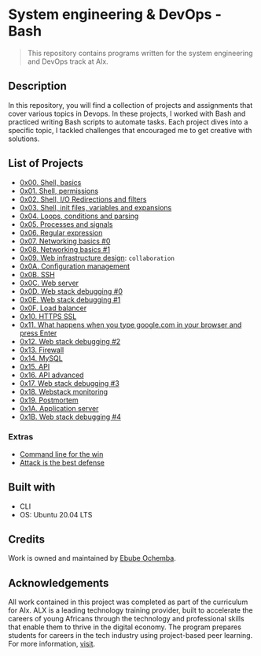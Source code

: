 # System engineering & DevOps - Bash

> This repository contains programs written for the system engineering and DevOps
> track at Alx.

## Description

In this repository, you will find a collection of projects and assignments that cover various topics in Devops. In these projects, I worked with Bash and practiced writing Bash scripts to automate tasks. Each project dives into a specific topic, I tackled challenges that encouraged me to get creative with solutions.

## List of Projects

- [0x00. Shell, basics](https://github.com/Ebube-Ochemba/alx-system_engineering-devops/tree/master/0x00-shell_basics)
- [0x01. Shell, permissions](https://github.com/Ebube-Ochemba/alx-system_engineering-devops/tree/master/0x01-shell_permissions)
- [0x02. Shell, I/O Redirections and filters](https://github.com/Ebube-Ochemba/alx-system_engineering-devops/tree/master/0x02-shell_redirections)
- [0x03. Shell, init files, variables and expansions](https://github.com/Ebube-Ochemba/alx-system_engineering-devops/tree/master/0x03-shell_variables_expansions)
- [0x04. Loops, conditions and parsing](https://github.com/Ebube-Ochemba/alx-system_engineering-devops/tree/master/0x04-loops_conditions_and_parsing)
- [0x05. Processes and signals](https://github.com/Ebube-Ochemba/alx-system_engineering-devops/tree/master/0x05-processes_and_signals)
- [0x06. Regular expression](https://github.com/Ebube-Ochemba/alx-system_engineering-devops/tree/master/0x06-regular_expressions)
- [0x07. Networking basics #0](https://github.com/Ebube-Ochemba/alx-system_engineering-devops/tree/master/0x07-networking_basics)
- [0x08. Networking basics #1](https://github.com/Ebube-Ochemba/alx-system_engineering-devops/tree/master/0x08-networking_basics_2)
- [0x09. Web infrastructure design](https://github.com/Ebube-Ochemba/alx-system_engineering-devops/tree/master/0x09-web_infrastructure_design): `collaboration`
- [0x0A. Configuration management](https://github.com/Ebube-Ochemba/alx-system_engineering-devops/tree/master/0x0A-configuration_management)
- [0x0B. SSH](https://github.com/Ebube-Ochemba/alx-system_engineering-devops/tree/master/0x0B-ssh)
- [0x0C. Web server](https://github.com/Ebube-Ochemba/alx-system_engineering-devops/tree/master/0x0C-web_server)
- [0x0D. Web stack debugging #0](https://github.com/Ebube-Ochemba/alx-system_engineering-devops/tree/master/0x0D-web_stack_debugging_0)
- [0x0E. Web stack debugging #1](https://github.com/Ebube-Ochemba/alx-system_engineering-devops/tree/master/0x0E-web_stack_debugging_1)
- [0x0F. Load balancer](https://github.com/Ebube-Ochemba/alx-system_engineering-devops/tree/master/0x0F-load_balancer)
- [0x10. HTTPS SSL](https://github.com/Ebube-Ochemba/alx-system_engineering-devops/tree/master/0x10-https_ssl)
- [0x11. What happens when you type google.com in your browser and press Enter](https://github.com/Ebube-Ochemba/alx-system_engineering-devops/tree/master/0x11-what_happens_when_your_type_google_com_in_your_browser_and_press_enter)
- [0x12. Web stack debugging #2](https://github.com/Ebube-Ochemba/alx-system_engineering-devops/tree/master/0x12-web_stack_debugging_2)
- [0x13. Firewall](https://github.com/Ebube-Ochemba/alx-system_engineering-devops/tree/master/0x13-firewall)
- [0x14. MySQL](https://github.com/Ebube-Ochemba/alx-system_engineering-devops/tree/master/0x14-mysql)
- [0x15. API](https://github.com/Ebube-Ochemba/alx-system_engineering-devops/tree/master/0x15-api)
- [0x16. API advanced](https://github.com/Ebube-Ochemba/alx-system_engineering-devops/tree/master/0x16-api_advanced)
- [0x17. Web stack debugging #3](https://github.com/Ebube-Ochemba/alx-system_engineering-devops/tree/master/0x17-web_stack_debugging_3)
- [0x18. Webstack monitoring](https://github.com/Ebube-Ochemba/alx-system_engineering-devops/tree/master/0x18-webstack_monitoring)
- [0x19. Postmortem](https://github.com/Ebube-Ochemba/alx-system_engineering-devops/tree/master/0x19-postmortem)
- [0x1A. Application server](https://github.com/Ebube-Ochemba/alx-system_engineering-devops/tree/master/0x1A-application_server)
- [0x1B. Web stack debugging #4](https://github.com/Ebube-Ochemba/alx-system_engineering-devops/tree/master/0x1B-web_stack_debugging_4)

### Extras
 
- [Command line for the win](https://github.com/Ebube-Ochemba/alx-system_engineering-devops/tree/master/command_line_for_the_win)
- [Attack is the best defense](https://github.com/Ebube-Ochemba/alx-system_engineering-devops/tree/master/attack_is_the_best_defense)

## Built with
- CLI
- OS: Ubuntu 20.04 LTS

## Credits

Work is owned and maintained by [Ebube Ochemba](https://twitter.com/ebube116).

## Acknowledgements

All work contained in this project was completed as part of the curriculum for Alx. ALX is a leading technology training provider, built to accelerate the careers of young Africans through the technology and professional skills that enable them to thrive in the digital economy. The program prepares students for careers in the tech industry using project-based peer learning.
For more information, [visit](https://www.alxafrica.com/).
